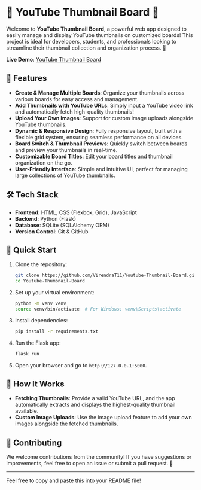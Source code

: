 
# 🎥 YouTube Thumbnail Board 📸

Welcome to **YouTube Thumbnail Board**, a powerful web app designed to easily manage and display YouTube thumbnails on customized boards! This project is ideal for developers, students, and professionals looking to streamline their thumbnail collection and organization process. 🚀

**Live Demo**: [YouTube Thumbnail Board](https://youtube-thumbnail-board.onrender.com)

## 🌟 Features

- **Create & Manage Multiple Boards**: Organize your thumbnails across various boards for easy access and management.
- **Add Thumbnails with YouTube URLs**: Simply input a YouTube video link and automatically fetch high-quality thumbnails!
- **Upload Your Own Images**: Support for custom image uploads alongside YouTube thumbnails.
- **Dynamic & Responsive Design**: Fully responsive layout, built with a flexible grid system, ensuring seamless performance on all devices.
- **Board Switch & Thumbnail Previews**: Quickly switch between boards and preview your thumbnails in real-time.
- **Customizable Board Titles**: Edit your board titles and thumbnail organization on the go.
- **User-Friendly Interface**: Simple and intuitive UI, perfect for managing large collections of YouTube thumbnails.

## 🛠️ Tech Stack

- **Frontend**: HTML, CSS (Flexbox, Grid), JavaScript
- **Backend**: Python (Flask)
- **Database**: SQLite (SQLAlchemy ORM)
- **Version Control**: Git & GitHub

## 🚀 Quick Start

1. Clone the repository:
   ```bash
   git clone https://github.com/VirendraT11/Youtube-Thumbnail-Board.git
   cd Youtube-Thumbnail-Board
   ```

2. Set up your virtual environment:
   ```bash
   python -m venv venv
   source venv/bin/activate  # For Windows: venv\Scripts\activate
   ```

3. Install dependencies:
   ```bash
   pip install -r requirements.txt
   ```

4. Run the Flask app:
   ```bash
   flask run
   ```

5. Open your browser and go to `http://127.0.0.1:5000`.

## 🧩 How It Works

- **Fetching Thumbnails**: Provide a valid YouTube URL, and the app automatically extracts and displays the highest-quality thumbnail available.
- **Custom Image Uploads**: Use the image upload feature to add your own images alongside the fetched thumbnails.

## 🤝 Contributing

We welcome contributions from the community! If you have suggestions or improvements, feel free to open an issue or submit a pull request. 🙌

--- 

Feel free to copy and paste this into your README file!
